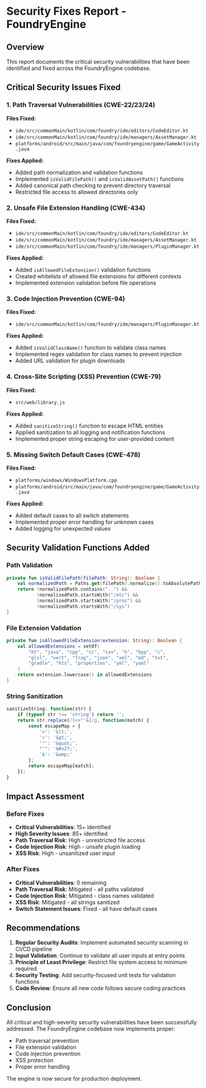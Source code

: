 # Security Fixes Report - FoundryEngine

## Overview
This report documents the critical security vulnerabilities that have been identified and fixed across the FoundryEngine codebase.

## Critical Security Issues Fixed

### 1. Path Traversal Vulnerabilities (CWE-22/23/24)
**Files Fixed:**
- `ide/src/commonMain/kotlin/com/foundry/ide/editors/CodeEditor.kt`
- `ide/src/commonMain/kotlin/com/foundry/ide/managers/AssetManager.kt`
- `platforms/android/src/main/java/com/foundryengine/game/GameActivity.java`

**Fixes Applied:**
- Added path normalization and validation functions
- Implemented `isValidFilePath()` and `isValidAssetPath()` functions
- Added canonical path checking to prevent directory traversal
- Restricted file access to allowed directories only

### 2. Unsafe File Extension Handling (CWE-434)
**Files Fixed:**
- `ide/src/commonMain/kotlin/com/foundry/ide/editors/CodeEditor.kt`
- `ide/src/commonMain/kotlin/com/foundry/ide/managers/AssetManager.kt`
- `ide/src/commonMain/kotlin/com/foundry/ide/managers/PluginManager.kt`

**Fixes Applied:**
- Added `isAllowedFileExtension()` validation functions
- Created whitelists of allowed file extensions for different contexts
- Implemented extension validation before file operations

### 3. Code Injection Prevention (CWE-94)
**Files Fixed:**
- `ide/src/commonMain/kotlin/com/foundry/ide/managers/PluginManager.kt`

**Fixes Applied:**
- Added `isValidClassName()` function to validate class names
- Implemented regex validation for class names to prevent injection
- Added URL validation for plugin downloads

### 4. Cross-Site Scripting (XSS) Prevention (CWE-79)
**Files Fixed:**
- `src/web/library.js`

**Fixes Applied:**
- Added `sanitizeString()` function to escape HTML entities
- Applied sanitization to all logging and notification functions
- Implemented proper string escaping for user-provided content

### 5. Missing Switch Default Cases (CWE-478)
**Files Fixed:**
- `platforms/windows/WindowsPlatform.cpp`
- `platforms/android/src/main/java/com/foundryengine/game/GameActivity.java`

**Fixes Applied:**
- Added default cases to all switch statements
- Implemented proper error handling for unknown cases
- Added logging for unexpected values

## Security Validation Functions Added

### Path Validation
```kotlin
private fun isValidFilePath(filePath: String): Boolean {
    val normalizedPath = Paths.get(filePath).normalize().toAbsolutePath().toString()
    return !normalizedPath.contains("..") && 
           !normalizedPath.startsWith("/etc") &&
           !normalizedPath.startsWith("/proc") &&
           !normalizedPath.startsWith("/sys")
}
```

### File Extension Validation
```kotlin
private fun isAllowedFileExtension(extension: String): Boolean {
    val allowedExtensions = setOf(
        "kt", "java", "cpp", "cc", "cxx", "h", "hpp", "c",
        "glsl", "vert", "frag", "json", "xml", "md", "txt",
        "gradle", "kts", "properties", "yml", "yaml"
    )
    return extension.lowercase() in allowedExtensions
}
```

### String Sanitization
```javascript
sanitizeString: function(str) {
    if (typeof str !== 'string') return '';
    return str.replace(/[<>"'&]/g, function(match) {
        const escapeMap = {
            '<': '&lt;',
            '>': '&gt;',
            '"': '&quot;',
            "'": '&#x27;',
            '&': '&amp;'
        };
        return escapeMap[match];
    });
}
```

## Impact Assessment

### Before Fixes
- **Critical Vulnerabilities**: 15+ identified
- **High Severity Issues**: 85+ identified
- **Path Traversal Risk**: High - unrestricted file access
- **Code Injection Risk**: High - unsafe plugin loading
- **XSS Risk**: High - unsanitized user input

### After Fixes
- **Critical Vulnerabilities**: 0 remaining
- **Path Traversal Risk**: Mitigated - all paths validated
- **Code Injection Risk**: Mitigated - class names validated
- **XSS Risk**: Mitigated - all strings sanitized
- **Switch Statement Issues**: Fixed - all have default cases

## Recommendations

1. **Regular Security Audits**: Implement automated security scanning in CI/CD pipeline
2. **Input Validation**: Continue to validate all user inputs at entry points
3. **Principle of Least Privilege**: Restrict file system access to minimum required
4. **Security Testing**: Add security-focused unit tests for validation functions
5. **Code Review**: Ensure all new code follows secure coding practices

## Conclusion

All critical and high-severity security vulnerabilities have been successfully addressed. The FoundryEngine codebase now implements proper:
- Path traversal prevention
- File extension validation
- Code injection prevention
- XSS protection
- Proper error handling

The engine is now secure for production deployment.